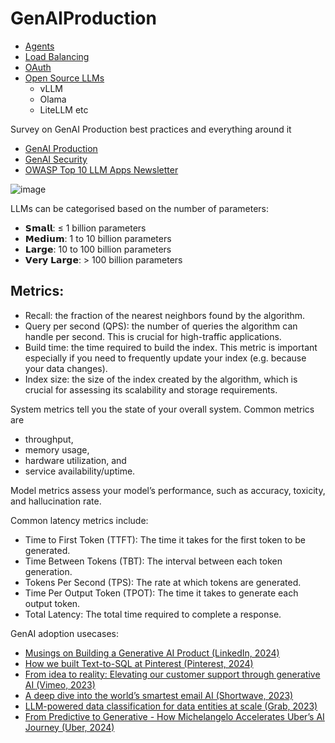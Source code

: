 # GenAIProduction

- [Agents](https://github.com/harirajeev/GenAIProduction/blob/main/Agents.md)
- [Load Balancing](https://github.com/harirajeev/GenAIProduction/blob/main/loadbalancing.md) <br>
- [OAuth](https://github.com/harirajeev/GenAIProduction/blob/main/oauth.md)
- [Open Source LLMs](https://github.com/harirajeev/GenAIProduction/blob/main/OpenSourceLibs.md)
  - vLLM
  - Olama
  - LiteLLM etc
    
Survey on GenAI Production best practices and everything around it
- [GenAI Production](https://github.com/harirajeev/GenAIProduction/blob/main/GenAIProduction.md)
- [GenAI Security](https://github.com/harirajeev/GenAIProduction/blob/main/GenAISecurity.md)
- [OWASP Top 10 LLM Apps Newsletter](https://llmtop10.beehiiv.com/)

![image](https://github.com/user-attachments/assets/010d553d-c53d-42e0-bbc4-2e02373964fc)


LLMs can be categorised based on the number of parameters:
- 𝗦𝗺𝗮𝗹𝗹: ≤ 1 billion parameters
- 𝗠𝗲𝗱𝗶𝘂𝗺: 1 to 10 billion parameters
- 𝗟𝗮𝗿𝗴𝗲: 10 to 100 billion parameters
- 𝗩𝗲𝗿𝘆 𝗟𝗮𝗿𝗴𝗲: > 100 billion parameters

## Metrics:  
- Recall: the fraction of the nearest neighbors found by the algorithm.
- Query per second (QPS): the number of queries the algorithm can handle per second. This is crucial for high-traffic applications.
- Build time: the time required to build the index. This metric is important especially if you need to frequently update your index (e.g. because your data changes).
- Index size: the size of the index created by the algorithm, which is crucial for assessing its scalability and storage requirements.

System metrics tell you the state of your overall system. Common metrics are 
- throughput,
- memory usage,
- hardware utilization, and
- service availability/uptime.

Model metrics assess your model’s performance, such as accuracy, toxicity, and hallucination rate.

Common latency metrics include:
  - Time to First Token (TTFT): The time it takes for the first token to be generated.
  - Time Between Tokens (TBT): The interval between each token generation.
  - Tokens Per Second (TPS): The rate at which tokens are generated.
  - Time Per Output Token (TPOT): The time it takes to generate each output token.
  - Total Latency: The total time required to complete a response.
  
GenAI adoption usecases:
- [Musings on Building a Generative AI Product (LinkedIn, 2024)](https://www.linkedin.com/blog/engineering/generative-ai/musings-on-building-a-generative-ai-product?_l=en_US)
- [How we built Text-to-SQL at Pinterest (Pinterest, 2024)](https://medium.com/pinterest-engineering/how-we-built-text-to-sql-at-pinterest-30bad30dabff)
- [From idea to reality: Elevating our customer support through generative AI (Vimeo, 2023)](https://medium.com/vimeo-engineering-blog/from-idea-to-reality-elevating-our-customer-support-through-generative-ai-101a2c5ea680)
- [A deep dive into the world’s smartest email AI (Shortwave, 2023)](https://www.shortwave.com/blog/deep-dive-into-worlds-smartest-email-ai/)
- [LLM-powered data classification for data entities at scale (Grab, 2023)](https://engineering.grab.com/llm-powered-data-classification)
- [From Predictive to Generative - How Michelangelo Accelerates Uber’s AI Journey (Uber, 2024)](https://www.uber.com/blog/from-predictive-to-generative-ai/)
